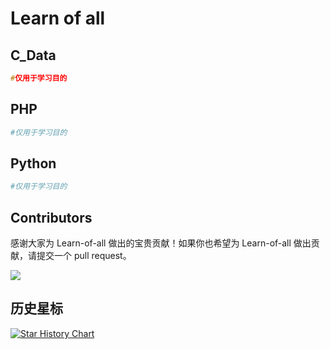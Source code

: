 # Learn of all

## C_Data

```C
#仅用于学习目的
```

## PHP

```php
#仅用于学习目的
```

## Python

```python
#仅用于学习目的
```

## Contributors

感谢大家为 Learn-of-all 做出的宝贵贡献！如果你也希望为 Learn-of-all 做出贡献，请提交一个 pull request。

<a href="https://github.com/huidoudour/Learn-of-all/graphs/contributors">
  <img src="https://contrib.rocks/image?repo=huidoudour/Learn-of-all" />
</a>

## 历史星标

<a href="https://www.star-history.com/#huidoudour/Learn-of-all&Date">

 <picture>
   <source media="(prefers-color-scheme: dark)" srcset="https://api.star-history.com/svg?repos=huidoudour/Learn-of-all&type=Date&theme=dark" />
   <source media="(prefers-color-scheme: light)" srcset="https://api.star-history.com/svg?repos=huidoudour/Learn-of-all&type=Date" />
   <img alt="Star History Chart" src="https://api.star-history.com/svg?repos=huidoudour/Learn-of-all&type=Date" />
 </picture>

</a>